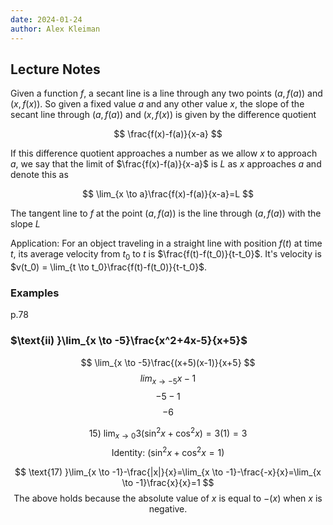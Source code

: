 ```yaml
---
date: 2024-01-24
author: Alex Kleiman
---
```

## Lecture Notes

Given a function $f$, a secant line is a line through any two points $(a, f(a))$ and $(x, f(x))$. So given a fixed value $a$ and any other value $x$, the slope of the secant line through $(a,f(a))$ and $(x,f(x))$ is given by the difference quotient

$$
\frac{f(x)-f(a)}{x-a}
$$

If this difference quotient approaches a number as we allow $x$ to approach $a$, we say that the limit of $\frac{f(x)-f(a)}{x-a}$ is $L$ as $x$ approaches $a$ and denote this as

$$
\lim_{x \to a}\frac{f(x)-f(a)}{x-a}=L
$$

The tangent line to $f$ at the point $(a,f(a))$ is the line through $(a,f(a))$ with the slope $L$

Application: For an object traveling in a straight line with position $f(t)$ at time $t$, its average velocity from $t_0$ to $t$ is $\frac{f(t)-f(t_0)}{t-t_0}$. It's velocity is $v(t_0) = \lim_{t \to t_0}\frac{f(t)-f(t_0)}{t-t_0}$.

### Examples

$\text{p.78}$
### $\text{ii) }\lim_{x \to -5}\frac{x^2+4x-5}{x+5}$
$$
\lim_{x \to -5}\frac{(x+5)(x-1)}{x+5}
$$
$$
lim_{x \to -5} x-1
$$
$$
-5-1
$$
$$
-6
$$

$$
\text{15) }\lim_{x \to 0}3(\sin^2{x}+\cos^2{x})=3(1)=3
$$
$$
\text{Identity: ($\sin^2{x}+\cos^2{x}=1$)}
$$

$$
\text{17) }\lim_{x \to -1}-\frac{|x|}{x}=\lim_{x \to -1}-\frac{-x}{x}=\lim_{x \to -1}\frac{x}{x}=1
$$
$$
\text{The above holds because the absolute value of $x$ is equal to $-(x)$ when $x$ is negative.}
$$